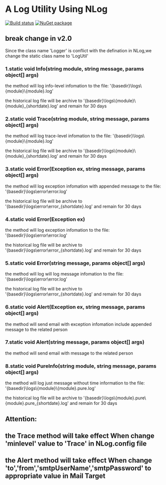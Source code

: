 # A Log Utility Using NLog
[![Build status](https://ci.appveyor.com/api/projects/status/h24237n59f7vjask?svg=true)](https://ci.appveyor.com/project/kinshines/nlogutility)   [![NuGet package](https://badge.fury.io/nu/NLogUtility.svg)](https://www.nuget.org/packages/NLogUtility)

## break change in v2.0
Since the class name 'Logger' is conflict with the defination in NLog,we change the static class name to 'LogUtil'

### 1.static void Info(string module, string message, params object[] args)
the method will log info-level infomation to the file: '{basedir}\\logs\\{module}\\{module}.log'

the historical log file will be archive to '{basedir}\\logs\\{module}\\{module}_{shortdate}.log' and remain for 30 days
### 2.static void Trace(string module, string message, params object[] args)
the method will log trace-level infomation to the file: '{basedir}\\logs\\{module}\\{module}.log'

the historical log file will be archive to '{basedir}\\logs\\{module}\\{module}_{shortdate}.log' and remain for 30 days
### 3.static void Error(Exception ex, string message, params object[] args)
the method will log exception infomation with appended message to the file: '{basedir}\\logs\\error\\error.log'

the historical log file will be archive to '{basedir}\\logs\\error\\error_{shortdate}.log' and remain for 30 days
### 4.static void Error(Exception ex)
the method will log exception infomation to the file: '{basedir}\\logs\\error\\error.log'

the historical log file will be archive to '{basedir}\\logs\\error\\error_{shortdate}.log' and remain for 30 days
### 5.static void Error(string message, params object[] args)
the method will log will log message infomation to the file: '{basedir}\\logs\\error\\error.log'

the historical log file will be archive to '{basedir}\\logs\\error\\error_{shortdate}.log' and remain for 30 days
### 6.static void Alert(Exception ex, string message, params object[] args)
the method will send email with exception infomation include appended message to the related person
### 7.static void Alert(string message, params object[] args)
the method will send email with message to the related person
### 8.static void PureInfo(string module, string message, params object[] args)
the method will log just message without time information to the file: '{basedir}\\logs\\{module}\\{module}.pure.log'

the historical log file will be archive to '{basedir}\\logs\\{module}.pure\\{module}.pure_{shortdate}.log' and remain for 30 days
## Attention: 
## the Trace method will take effect When change 'minlevel' value to 'Trace' in NLog.config file
## the Alert method will take effect When change 'to','from','smtpUserName','smtpPassword' to appropriate value in Mail Target
